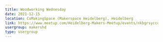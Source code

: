 ```yaml
---
title: Woodworking Wednesday
date: 2021-12-15
location: CoMakingSpace (Makerspace Heidelberg), Heidelberg
link: https://www.meetup.com/Heidelberg-Makers-Meetup/events/nkbgrsyccqbtb/
usergroup: makershd
type: usergroup
---
```

